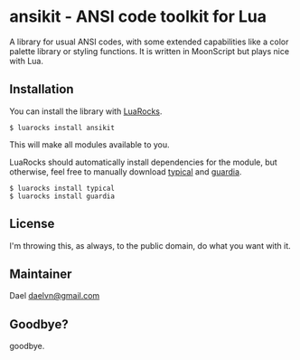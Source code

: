 # ansikit - ANSI code toolkit for Lua

A library for usual ANSI codes, with some extended capabilities like a color palette library or styling functions. It is written in MoonScript but plays nice with Lua.

## Installation

You can install the library with [LuaRocks](https://luarocks.org/).

```
$ luarocks install ansikit
```

This will make all modules available to you.

LuaRocks should automatically install dependencies for the module, but otherwise, feel free to manually download [typical](https://github.com/hoelzro/lua-typical) and [guardia](https://github.com/daelvn/guardia).

```
$ luarocks install typical
$ luarocks install guardia
```

## License

I'm throwing this, as always, to the public domain, do what you want with it.

## Maintainer

Dael [daelvn@gmail.com](mailto:daelvn@gmail.com)

## Goodbye?

goodbye.